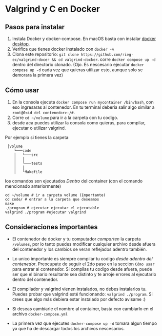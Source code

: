 # Valgrind y C en Docker

## Pasos para instalar

1. Instala Docker y docker-compose. En macOS basta con instalar [docker desktop](https://docs.docker.com/desktop/mac/install/).
2. Verifica que tienes docker instalado con `docker -v`
3. Clona este repositorio: `git clone https://github.com/rieg-ec/valgrind-docer && cd valgrind-docker`. corre `docker compose up -d` dentro del directorio clonado.
(Ojo. Es nescesario ejecutar `docker compose up -d` cada vez que quieras utilizar esto, aunque solo se demorara la primera vez)

## Cómo usar

1. En la consola ejecuta `docker compose run mycontainer /bin/bash`, con eso ingresaras al contenedor. En tu terminal deberia salir algo similar a `root@0<id del contenedor>:/#`.
2. Corre `cd ~/volume` para ir a la carpeta con tu codigo. 
3. desde aca puedes utilizar la consola como quieras, para compilar, ejecutar o utilizar valgrind.

Por ejemplo si tienes la carpeta
```
 │volume
    └───code
    │   └───src
    │   │
    │   └───tests
    │   │
    │   └Makefile
```

los comandos son ejecutados *Dentro* del container (con el comando mencionado anteriormente)

```
cd ~/volume # ir a carpeta volume (Importante)
cd code/ # entrar a la carpeta que deseamos
make
./program # ejecutar ejecutar el ejecutable 
valgrind ./program #ejecutar valgrind
```



## Consideraciones importantes

- El contenedor de docker y tu computador _comparten_ la carpeta `/volumes`, por lo tanto puedes modificar cualquier archivo desde afuera del contenedor y los cambios se veran reflejados adentro también.

- Lo unico importante es siempre compilar tu codigo _desde adentro del contenedor_. Preocupate de seguir el 2do paso en la seccion `Cómo usar` para entrar al contenedor. Si compilas tu codigo desde afuera, puede ser que el binario resultante sea distinto y te arroje errores al ejecutarlo dentro del contenedor.

- El compilador y valgrind vienen instalados, no debes instalarlos tu. Puedes probar que valgrind esté funcionando: `valgrind ./program`. Si crees que algo más debiera estar instalado por defecto avisame :)

- Si deseas cambiarle el nombre al container, basta con cambiarlo en el archivo `docker-compose.yml`

- La primera vez que ejecutes `docker-compose up -d` tomara algun tiempo ya que ha de descargar todos los archivos nescesarios.